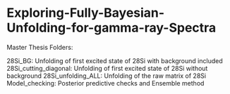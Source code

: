 # Exploring-Fully-Bayesian-Unfolding-for-gamma-ray-Spectra
Master Thesis
Folders: 

28Si_BG: Unfolding of first excited state of 28Si with background included 
28Si_cutting_diagonal: Unfolding of first excited state of 28Si without background
28Si_unfolding_ALL: Unfolding of the raw matrix of 28Si 
Model_checking: Posterior predictive checks and Ensemble method 
